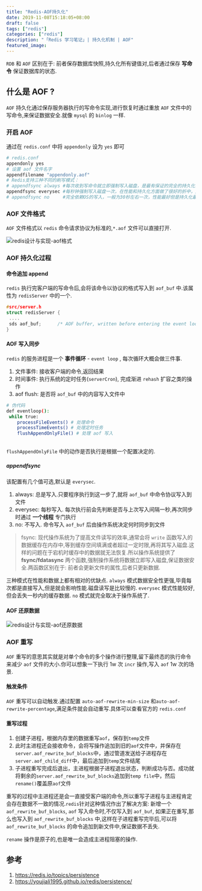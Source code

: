 ```yaml
---
title: "Redis-AOF持久化"
date: 2019-11-08T15:18:05+08:00
draft: false
tags: ["redis"]
categories: ["redis"]
description: "「Redis 学习笔记」| 持久化机制 | AOF"
featured_image:
---
```


`RDB` 和 `AOF` 区别在于: 前者保存数据库快照,持久化所有键值对,后者通过保存 **写命令** 保证数据库的状态.

<!--more-->

## 什么是 AOF ?

`AOF` 持久化通过保存服务器执行的写命令实现,进行恢复时通过重放 `AOF` 文件中的写命令,来保证数据安全.就像 `mysql` 的 `binlog` 一样.

### 开启 AOF

通过在 `redis.conf` 中将 `appendonly` 设为 `yes` 即可

```bash
# redis.conf
appendonly yes
# 设置 aof 文件名字
appendfilename "appendonly.aof"
# Redis支持三种不同的刷写模式：
# appendfsync always #每次收到写命令就立即强制写入磁盘，是最有保证的完全的持久化，但速度也是最慢的，一般不推荐使用。
appendfsync everysec #每秒钟强制写入磁盘一次，在性能和持久化方面做了很好的折中，是受推荐的方式。
# appendfsync no     #完全依赖OS的写入，一般为30秒左右一次，性能最好但是持久化最没有保证，不被推荐。
```

### AOF 文件格式

`AOF` 文件格式以 `redis` 命令请求协议为标准的,`*.aof` 文件可以直接打开.

![redis设计与实现-aof格式](https://cdn.jsdelivr.net/gh/xiaoheiAh/imgs@master/20191112184639.png)

### AOF 持久化过程

#### 命令追加 append

`redis` 执行完客户端的写命令后,会将该命令以协议的格式写入到 `aof_buf` 中.该属性为 `redisServer` 中的一个.

```c
#src/server.h
struct redisServer {
 ....
 sds aof_buf;      /* AOF buffer, written before entering the event loop */
}
```

#### AOF 写入同步

`redis` 的服务进程是一个 **事件循环** - `event loop` , 每次循环大概会做三件事.

1. 文件事件: 接收客户端的命令,返回结果
2. 时间事件: 执行系统的定时任务(`serverCron`), 完成渐进 `rehash` 扩容之类的操作
3. aof flush: 是否将 `aof_buf` 中的内容写入文件中

```bash
# 伪代码
def eventloop():
 while true:
 	processFileEvents() # 处理命令
 	processTimeEvents() # 处理定时任务
 	flushAppendOnlyFile() # 处理 aof 写入
 	
```

`flushAppendOnlyFile` 中的动作是否执行是根据一个配置决定的.

#####  appendfsync

该配置有几个值可选,默认是 `everysec`.

1. always: 总是写入.只要程序执行到这一步了,就将 `aof_buf` 中命令协议写入到文件
2. everysec: 每秒写入. 每次执行前会先判断是否与上次写入间隔一秒,再次同步时通过 **一个线程** 专门执行
3. no: 不写入. 命令写入 `aof_buf` 后由操作系统决定何时同步到文件

> fsync: 现代操作系统为了提高文件读写的效率,通常会将 `write` 函数写入的数据缓存在内存中,等到缓存空间填满或者超过一定时限,再将其写入磁盘.这样的问题在于宕机时缓存中的数据就无法恢复.所以操作系统提供了 **fsync/fdatasync** 两个函数,强制操作系统将数据立即写入磁盘,保证数据安全.两函数区别在于: 前者会更新文件的属性,后者只更新数据.

三种模式在性能和数据上都有相对的优缺点. `always` 模式数据安全性更强,毕竟每次都是直接写入,但是就会影响性能.磁盘读写是比较慢的. `everysec` 模式性能较好,但会丢失一秒内的缓存数据. `no` 模式就完全取决于操作系统了.

#### AOF 还原数据

![redis设计与实现-aof还原数据](https://cdn.jsdelivr.net/gh/xiaoheiAh/imgs@master/20191113182005.png)

### AOF 重写

`AOF` 重写的意思其实就是对单个命令的多个操作进行整理,留下最终态的执行命令来减少 `aof` 文件的大小.你可以想象一下执行 1w 次 `incr` 操作,写入 `aof` 1w 次的场景.

#### 触发条件

`AOF` 重写可以自动触发.通过配置 `auto-aof-rewrite-min-size` 和`auto-aof-rewrite-percentage`,满足条件就会自动重写.具体可以查看官方的 `redis.conf`

#### 重写过程

1. 创建子进程，根据内存里的数据重写`aof`，保存到`temp`文件
2. 此时主进程还会接收命令，会将写操作追加到旧的`aof`文件中，并保存在`server.aof_rewrite_buf_blocks`中，通过管道发送给子进程存在`server.aof_child_diff`中，最后追加到`temp`文件结尾
3. 子进程重写完成后退出，主进程根据子进程退出状态，判断成功与否。成功就将剩余的`server.aof_rewrite_buf_blocks`追加到`temp file`中，然后`rename()`覆盖原`aof`文件

重写的过程中主进程还是会一直接受客户端的命令,所以重写子进程与主进程肯定会存在数据不一致的情况.`redis`针对这种情况作出了解决方案: 新增一个 `aof_rewrite_buf_blocks`, `aof` 写入命令时,不仅写入到 `aof_buf`, 如果正在重写,那么也写入到 `aof_rewrite_buf_blocks` 中,这样在子进程重写完毕后,可以将 `aof_rewrite_buf_blocks` 的命令追加到新文件中,保证数据不丢失.

`rename` 操作是原子的,也是唯一会造成主进程阻塞的操作.



## 参考

1. https://redis.io/topics/persistence
2. https://youjiali1995.github.io/redis/persistence/

